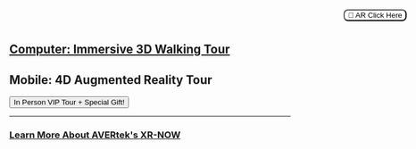  ## <a href="https://avertek.github.io/AlexanBahay-WalkingTour/" onclick="getOutboundLink('https://avertek.github.io/AlexanBahay-WalkingTour/'); return false;"> Computer: Immersive 3D Walking Tour</a> <!-- Loads <model-viewer> for old browsers like IE11: -->
   ## Mobile: 4D Augmented Reality Tour <!-- Loads <model-viewer> for old browsers like IE11: -->
<script nomodule="" src="https://unpkg.com/@google/model-viewer/dist/model-viewer-legacy.js">
  </script>
  <!-- The following libraries and polyfills are recommended to maximize browser support -->  
  <!-- REQUIRED: Web Components polyfill to support Edge and Firefox < 63 -->
  <script src="https://unpkg.com/@webcomponents/webcomponentsjs/webcomponents-loader.js"></script>

  <!-- OPTIONAL: Intersection Observer polyfill for better performance in Safari and IE11 -->
  <script src="https://unpkg.com/intersection-observer/intersection-observer.js"></script>

  <!-- OPTIONAL: Resize Observer polyfill improves resize behavior in non-Chrome browsers -->
  <script src="https://unpkg.com/resize-observer-polyfill/dist/ResizeObserver.js"></script>

  <!-- OPTIONAL: Fullscreen polyfill is required for experimental AR features in Canary -->
  <!--<script src="https://unpkg.com/fullscreen-polyfill/dist/fullscreen.polyfill.js"></script>-->

  <!-- OPTIONAL: Include prismatic.js for Magic Leap support -->
  <!--<script src="https://unpkg.com/@magicleap/prismatic/prismatic.min.js"></script>-->
<model-viewer camera-controls camera-orbit="0deg 45deg 10m" id="reveal" loading="eager" src="Models/Bahay_1 bed Apartment_6_For Collider.glb" ar="" ar-modes="scene-viewer webxr quick-look" ios-src="usdz_bahay_1_bed_apartment_6_for_collider___1615566350004.usdz" alt="Alexan Bahay" auto-rotate-delay="0" ar-scale="auto" camera-controls="" style="width: 100%; height: 600px" exposure="0.5"> <button slot="ar-button" style="background-color: white; border-radius: 8px; border: 1 px solid black; position: absolute; top: 20px; right: 20px; ">
      👋 AR Click Here
  </button>
<button slot="hotspot-hand" data-position="-0.6744494597170114m 0.35686305428736664m -0.7741961597680144m" data-normal="0m 1m 0m"><div id="reveal">In Person VIP Tour + Special Gift!</div></button> 

</model-viewer>
<script>
/**
* Function that registers a click on an outbound link in Analytics.
* This function takes a valid URL string as an argument, and uses that URL string
* as the event label. Setting the transport method to 'beacon' lets the hit be sent
* using 'navigator.sendBeacon' in browser that support it.
*/
var getOutboundLink = function(url) {
  gtag('event', 'click', {
    'event_category': 'outbound',
    'event_label': url,
    'transport_type': 'beacon',
    'event_callback': function(){document.location = url;}
  });
}
</script>

<!-- Loads <model-viewer> for modern browsers: -->
 <script type="module" src="https://unpkg.com/@google/model-viewer/dist/model-viewer.js">
  </script>
<script nomodule="" src="https://unpkg.com/@google/model-viewer/dist/model-viewer-legacy.js"></script>
<script src="{{ "/assets/js/scale.fix.js" | relative_url }}"></script>

<!-- Loads <model-viewer> for modern browsers: -->
 <script type="module" src="https://unpkg.com/@google/model-viewer/dist/model-viewer.js">
  </script>
<script nomodule="" src="https://unpkg.com/@google/model-viewer/dist/model-viewer-legacy.js"></script>

---

### <a href="https://avertek.net/xr-now" onclick="getOutboundLink('https://avertek.net/xr-now'); return false;">Learn More About AVERtek's XR-NOW</a> 
  <br><br>

